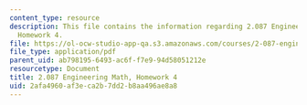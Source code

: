 ```yaml
---
content_type: resource
description: This file contains the information regarding 2.087 Engineering Math,
  Homework 4.
file: https://ol-ocw-studio-app-qa.s3.amazonaws.com/courses/2-087-engineering-math-differential-equations-and-linear-algebra-fall-2014/2afa4960af3eca2b7dd2b8aa496ae8a8_MIT2_087F14_Homework4.pdf
file_type: application/pdf
parent_uid: ab798195-6493-ac6f-f7e9-94d58051212e
resourcetype: Document
title: 2.087 Engineering Math, Homework 4
uid: 2afa4960-af3e-ca2b-7dd2-b8aa496ae8a8
---
```

